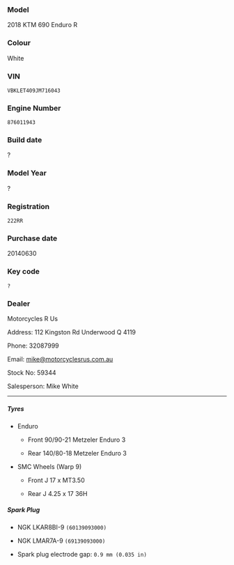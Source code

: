 ### Model

2018 KTM 690 Enduro R

### Colour

White

### VIN

`VBKLET409JM716043`

### Engine Number

`876011943`

### Build date

?

### Model Year

?

### Registration

`222RR`

### Purchase date

20140630

### Key code

`?`

### Dealer

Motorcycles R Us

Address: 112 Kingston Rd Underwood Q 4119

Phone: 32087999

Email: mike@motorcyclesrus.com.au

Stock No: 59344

Salesperson: Mike White

----

##### Tyres

* Enduro

    * Front 90/90-21 Metzeler Enduro 3

    * Rear 140/80-18 Metzeler Enduro 3

* SMC Wheels (Warp 9)

    * Front J 17 x MT3.50

    * Rear J 4.25 x 17 36H

##### Spark Plug

* NGK LKAR8BI-9 `(60139093000)`
* NGK LMAR7A-9 `(69139093000)`

* Spark plug electrode gap: `0.9 mm (0.035 in)`
